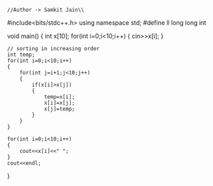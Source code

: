     //Author -> Samkit Jain\\
                      
#include<bits/stdc++.h>
using namespace std;
#define ll long long int 

void main()
{
    int x[10];
    for(int i=0;i<10;i++)
    {
        cin>>x[i];
    }
    
    // sorting in increasing order
    int temp;
    for(int i=0;i<10;i++)
    {
        for(int j=i+1;j<10;j++)
        {
            if(x[i]>x[j])
            {
                temp=x[i];
                x[i]=x[j];
                x[j]=temp;
            }
        }
    }

    for(int i=0;i<10;i++)
    {
        cout<<x[i]<<" ";
    }
    cout<<endl;
}

